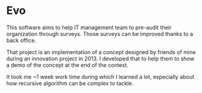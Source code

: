 # Evo

This software aims to help IT management team to pre-audit their organization through surveys. Those surveys can be improved thanks to a back office.

That project is an implementation of a concept designed by friends of mine during an innovation project in 2013. I developed that to help them to show a demo of the concept at the end of the contest.

It took me ~1 week work time during which I learned a lot, especially about how recursive algorithm can be complex to tackle.
